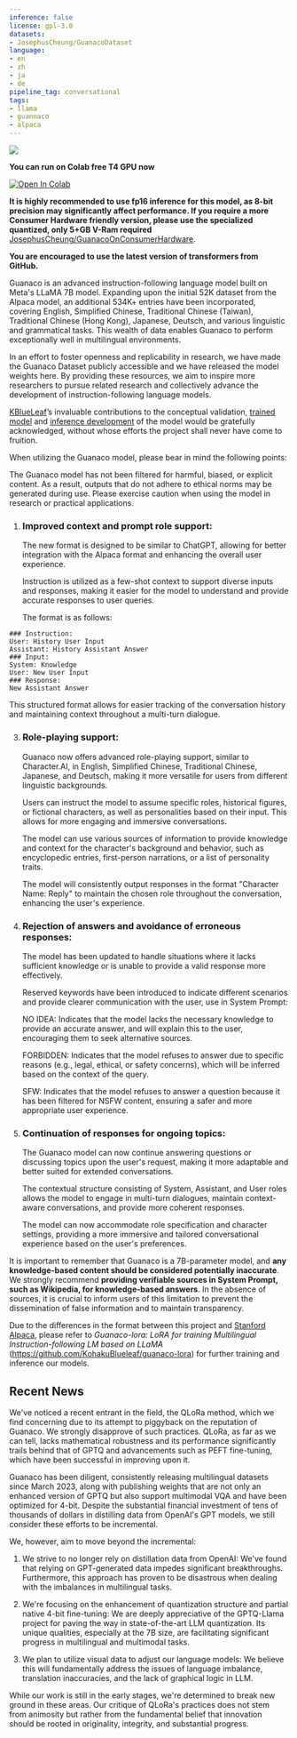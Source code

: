 ```yaml
---
inference: false
license: gpl-3.0
datasets:
- JosephusCheung/GuanacoDataset
language:
- en
- zh
- ja
- de
pipeline_tag: conversational
tags:
- llama
- guannaco
- alpaca
---
```


![](https://huggingface.co/JosephusCheung/Guanaco/resolve/main/StupidBanner.png)

**You can run on Colab free T4 GPU now**

[![Open In Colab](https://colab.research.google.com/assets/colab-badge.svg)](https://colab.research.google.com/drive/1ocSmoy3ba1EkYu7JWT1oCw9vz8qC2cMk#scrollTo=zLORi5OcPcIJ)

 **It is highly recommended to use fp16 inference for this model, as 8-bit precision may significantly affect performance. If you require a more Consumer Hardware friendly version, please use the specialized quantized, only 5+GB V-Ram required** [JosephusCheung/GuanacoOnConsumerHardware](https://huggingface.co/JosephusCheung/GuanacoOnConsumerHardware).

 **You are encouraged to use the latest version of transformers from GitHub.**

Guanaco is an advanced instruction-following language model built on Meta's LLaMA 7B model. Expanding upon the initial 52K dataset from the Alpaca model, an additional 534K+ entries have been incorporated, covering English, Simplified Chinese, Traditional Chinese (Taiwan), Traditional Chinese (Hong Kong), Japanese, Deutsch, and various linguistic and grammatical tasks. This wealth of data enables Guanaco to perform exceptionally well in multilingual environments.

In an effort to foster openness and replicability in research, we have made the Guanaco Dataset publicly accessible and we have released the model weights here. By providing these resources, we aim to inspire more researchers to pursue related research and collectively advance the development of instruction-following language models.

[KBlueLeaf](https://huggingface.co/KBlueLeaf)’s invaluable contributions to the conceptual validation, [trained model](https://huggingface.co/KBlueLeaf/guanaco-7B-leh) and [inference development](https://github.com/KohakuBlueleaf/guanaco-lora) of the model would be gratefully acknowledged, without whose efforts the project shall never have come to fruition.

When utilizing the Guanaco model, please bear in mind the following points:

The Guanaco model has not been filtered for harmful, biased, or explicit content. As a result, outputs that do not adhere to ethical norms may be generated during use. Please exercise caution when using the model in research or practical applications.
1. ### Improved context and prompt role support:

   The new format is designed to be similar to ChatGPT, allowing for better integration with the Alpaca format and enhancing the overall user experience.

   Instruction is utilized as a few-shot context to support diverse inputs and responses, making it easier for the model to understand and provide accurate responses to user queries.

   The format is as follows:

```
### Instruction:
User: History User Input
Assistant: History Assistant Answer
### Input:
System: Knowledge
User: New User Input
### Response:
New Assistant Answer
```

   This structured format allows for easier tracking of the conversation history and maintaining context throughout a multi-turn dialogue.

3. ### Role-playing support:

   Guanaco now offers advanced role-playing support, similar to Character.AI, in English, Simplified Chinese, Traditional Chinese, Japanese, and Deutsch, making it more versatile for users from different linguistic backgrounds.

   Users can instruct the model to assume specific roles, historical figures, or fictional characters, as well as personalities based on their input. This allows for more engaging and immersive conversations.

   The model can use various sources of information to provide knowledge and context for the character's background and behavior, such as encyclopedic entries, first-person narrations, or a list of personality traits.

   The model will consistently output responses in the format "Character Name: Reply" to maintain the chosen role throughout the conversation, enhancing the user's experience.

4. ### Rejection of answers and avoidance of erroneous responses:
   
   The model has been updated to handle situations where it lacks sufficient knowledge or is unable to provide a valid response more effectively.

   Reserved keywords have been introduced to indicate different scenarios and provide clearer communication with the user, use in System Prompt:

   NO IDEA: Indicates that the model lacks the necessary knowledge to provide an accurate answer, and will explain this to the user, encouraging them to seek alternative sources.
   
   FORBIDDEN: Indicates that the model refuses to answer due to specific reasons (e.g., legal, ethical, or safety concerns), which will be inferred based on the context of the query.

   SFW: Indicates that the model refuses to answer a question because it has been filtered for NSFW content, ensuring a safer and more appropriate user experience.

6. ### Continuation of responses for ongoing topics:

   The Guanaco model can now continue answering questions or discussing topics upon the user's request, making it more adaptable and better suited for extended conversations.

   The contextual structure consisting of System, Assistant, and User roles allows the model to engage in multi-turn dialogues, maintain context-aware conversations, and provide more coherent responses.

   The model can now accommodate role specification and character settings, providing a more immersive and tailored conversational experience based on the user's preferences.

It is important to remember that Guanaco is a 7B-parameter model, and **any knowledge-based content should be considered potentially inaccurate**. We strongly recommend **providing verifiable sources in System Prompt, such as Wikipedia, for knowledge-based answers**. In the absence of sources, it is crucial to inform users of this limitation to prevent the dissemination of false information and to maintain transparency.

Due to the differences in the format between this project and [Stanford Alpaca](https://github.com/tatsu-lab/stanford_alpaca), please refer to *Guanaco-lora: LoRA for training Multilingual Instruction-following LM based on LLaMA* (https://github.com/KohakuBlueleaf/guanaco-lora) for further training and inference our models.

## Recent News

We've noticed a recent entrant in the field, the QLoRa method, which we find concerning due to its attempt to piggyback on the reputation of Guanaco. We strongly disapprove of such practices. QLoRa, as far as we can tell, lacks mathematical robustness and its performance significantly trails behind that of GPTQ and advancements such as PEFT fine-tuning, which have been successful in improving upon it.

Guanaco has been diligent, consistently releasing multilingual datasets since March 2023, along with publishing weights that are not only an enhanced version of GPTQ but also support multimodal VQA and have been optimized for 4-bit. Despite the substantial financial investment of tens of thousands of dollars in distilling data from OpenAI's GPT models, we still consider these efforts to be incremental.

We, however, aim to move beyond the incremental:

1. We strive to no longer rely on distillation data from OpenAI: We've found that relying on GPT-generated data impedes significant breakthroughs. Furthermore, this approach has proven to be disastrous when dealing with the imbalances in multilingual tasks.

2. We're focusing on the enhancement of quantization structure and partial native 4-bit fine-tuning: We are deeply appreciative of the GPTQ-Llama project for paving the way in state-of-the-art LLM quantization. Its unique qualities, especially at the 7B size, are facilitating significant progress in multilingual and multimodal tasks.

3. We plan to utilize visual data to adjust our language models: We believe this will fundamentally address the issues of language imbalance, translation inaccuracies, and the lack of graphical logic in LLM.

While our work is still in the early stages, we're determined to break new ground in these areas. Our critique of QLoRa's practices does not stem from animosity but rather from the fundamental belief that innovation should be rooted in originality, integrity, and substantial progress.
